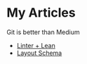 # My Articles

Git is better than Medium

- [Linter + Lean](./linter/linter_and_lean-pt-br.md)
- [Layout Schema](./layout-schema/README.md)